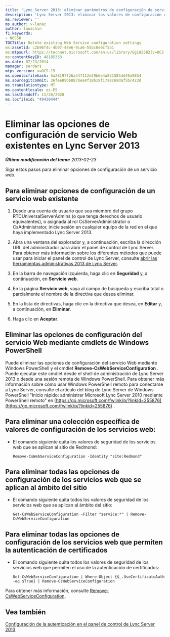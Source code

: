 ```yaml
---
title: 'Lync Server 2013: eliminar parámetros de configuración de servicios Web existentes'
description: 'Lync Server 2013: eliminar los valores de configuración del servicio web existente.'
ms.reviewer: ''
ms.author: v-lanac
author: lanachin
f1.keywords:
- NOCSH
TOCTitle: Delete existing Web Service configuration settings
ms:assetid: c2b96f4c-4b07-48e6-9ca6-55bc0e0cf5a1
ms:mtpsurl: https://technet.microsoft.com/en-us/library/Gg182582(v=OCS.15)
ms:contentKeyID: 48185333
ms.date: 07/23/2014
manager: serdars
mtps_version: v=OCS.15
ms.openlocfilehash: 5a28197f26a447112e29b6e4a831585dd49a9854
ms.sourcegitcommit: 36fee89bb887bea4f18b19f17a8c69daf5bc423d
ms.translationtype: MT
ms.contentlocale: es-ES
ms.lasthandoff: 11/26/2020
ms.locfileid: "49430444"
---
```

# <a name="delete-existing-web-service-configuration-settings-in-lync-server-2013"></a>Eliminar las opciones de configuración de servicio Web existentes en Lync Server 2013

<div data-xmlns="http://www.w3.org/1999/xhtml">

<div class="topic" data-xmlns="http://www.w3.org/1999/xhtml" data-msxsl="urn:schemas-microsoft-com:xslt" data-cs="https://msdn.microsoft.com/">

<div data-asp="https://msdn2.microsoft.com/asp">



</div>

<div id="mainSection">

<div id="mainBody">

<span> </span>

_**Última modificación del tema:** 2013-02-23_

Siga estos pasos para eliminar opciones de configuración de un servicio web.

<div>

## <a name="to-delete-web-service-configuration-settings"></a>Para eliminar opciones de configuración de un servicio web existente

1.  Desde una cuenta de usuario que sea miembro del grupo RTCUniversalServerAdmins (o que tenga derechos de usuario equivalentes), o asignada al rol CsServerAdministrator o CsAdministrator, inicie sesión en cualquier equipo de la red en el que haya implementado Lync Server 2013.

2.  Abra una ventana del explorador y, a continuación, escriba la dirección URL del administrador para abrir el panel de control de Lync Server. Para obtener más información sobre los diferentes métodos que puede usar para iniciar el panel de control de Lync Server, consulte [abrir las herramientas administrativas 2013 de Lync Server](lync-server-2013-open-lync-server-administrative-tools.md).

3.  En la barra de navegación izquierda, haga clic en **Seguridad** y, a continuación, en **Servicio web**.

4.  En la página **Servicio web**, vaya al campo de búsqueda y escriba total o parcialmente el nombre de la directiva que desea eliminar.

5.  En la lista de directivas, haga clic en la directiva que desea, en **Editar** y, a continuación, en **Eliminar**.

6.  Haga clic en **Aceptar**.

</div>

<div>

## <a name="deleting-web-service-configuration-settings-by-using-windows-powershell-cmdlets"></a>Eliminar las opciones de configuración del servicio Web mediante cmdlets de Windows PowerShell

Puede eliminar las opciones de configuración del servicio Web mediante Windows PowerShell y el cmdlet **Remove-CsWebServiceConfiguration** . Puede ejecutar este cmdlet desde el shell de administración de Lync Server 2013 o desde una sesión remota de Windows PowerShell. Para obtener más información sobre cómo usar Windows PowerShell remoto para conectarse a Lync Server, consulte el artículo del blog de Lync Server de Windows PowerShell "Inicio rápido: administrar Microsoft Lync Server 2010 mediante PowerShell remoto" en [https://go.microsoft.com/fwlink/p/?linkId=255876](https://go.microsoft.com/fwlink/p/?linkid=255876) .

<div>

## <a name="to-delete-a-specific-collection-of-web-service-configuration-settings"></a>Para eliminar una colección específica de valores de configuración de los servicios web:

  - El comando siguiente quita los valores de seguridad de los servicios web que se aplican al sitio de Redmond:
    
        Remove-CsWebServiceConfiguration -Identity "site:Redmond"

</div>

<div>

## <a name="to-delete-all-of-the-web-service-configuration-settings-applied-to-the-site-scope"></a>Para eliminar todas las opciones de configuración de los servicios web que se aplican al ámbito del sitio

  - El comando siguiente quita todos los valores de seguridad de los servicios web que se aplican al ámbito del sitio:
    
        Get-CsWebServiceConfiguration -Filter "service:*" | Remove-CsWebServiceConfiguration

</div>

<div>

## <a name="to-delete-all-of-the-web-service-configuration-settings-that-allow-certificate-authentication"></a>Para eliminar todas las opciones de configuración de los servicios web que permiten la autenticación de certificados

  - El comando siguiente quita todos los valores de seguridad de los servicios web que permiten el uso de la autenticación de certificados:
    
        Get-CsWebServiceConfiguration | Where-Object {$_.UseCertificateAuth -eq $True} | Remove-CsWebServiceConfiguration

</div>

Para obtener más información, consulte [Remove-CsWebServiceConfiguration](https://docs.microsoft.com/powershell/module/skype/Remove-CsWebServiceConfiguration).

</div>

<div>

## <a name="see-also"></a>Vea también


[Configuración de la autenticación en el panel de control de Lync Server 2013](lync-server-2013-configuring-authentication-in-the-lync-server-control-panel.md)  
  

</div>

</div>

<span> </span>

</div>

</div>

</div>

